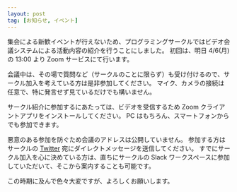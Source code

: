 ```yaml
---
layout: post
tag: [お知らせ, イベント]
---
```


集会による新歓イベントが行えないため、プログラミングサークルではビデオ会議システムによる活動内容の紹介を行うことにしました。
初回は、明日 4/6(月) の 13:00 より Zoom サービスにて行います。

会議中は、その場で質問など（サークルのことに限らず）も受け付けるので、サークル加入を考えている方は是非参加してください。
マイク、カメラの接続は任意で、特に発言せず見ているだけでも構いません。

サークル紹介に参加するにあたっては、ビデオを受信するため Zoom クライアントアプリをインストールしてください。
PC はもちろん、スマートフォンからでも参加できます。

悪意のある参加を防ぐため会議のアドレスは公開していません。
参加する方はサークルの [Twitter](https://twitter.com/prog_g) 宛にダイレクトメッセージを送信してください。
すでにサークル加入を心に決めている方は、直ちにサークルの Slack ワークスペースに参加していただいて、そこから案内することも可能です。

この時期に及んで色々大変ですが、よろしくお願いします。

